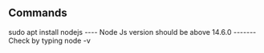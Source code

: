 ## Commands 
sudo apt install nodejs
 ---- Node Js version should be above 14.6.0 
 ------- Check by typing node -v
